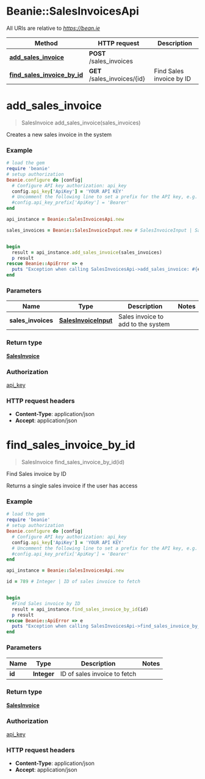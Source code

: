 # Beanie::SalesInvoicesApi

All URIs are relative to *https://bean.ie*

Method | HTTP request | Description
------------- | ------------- | -------------
[**add_sales_invoice**](SalesInvoicesApi.md#add_sales_invoice) | **POST** /sales_invoices | 
[**find_sales_invoice_by_id**](SalesInvoicesApi.md#find_sales_invoice_by_id) | **GET** /sales_invoices/{id} | Find Sales invoice by ID


# **add_sales_invoice**
> SalesInvoice add_sales_invoice(sales_invoices)



Creates a new sales invoice in the system

### Example
```ruby
# load the gem
require 'beanie'
# setup authorization
Beanie.configure do |config|
  # Configure API key authorization: api_key
  config.api_key['ApiKey'] = 'YOUR API KEY'
  # Uncomment the following line to set a prefix for the API key, e.g. 'Bearer' (defaults to nil)
  #config.api_key_prefix['ApiKey'] = 'Bearer'
end

api_instance = Beanie::SalesInvoicesApi.new

sales_invoices = Beanie::SalesInvoiceInput.new # SalesInvoiceInput | Sales invoice to add to the system


begin
  result = api_instance.add_sales_invoice(sales_invoices)
  p result
rescue Beanie::ApiError => e
  puts "Exception when calling SalesInvoicesApi->add_sales_invoice: #{e}"
end
```

### Parameters

Name | Type | Description  | Notes
------------- | ------------- | ------------- | -------------
 **sales_invoices** | [**SalesInvoiceInput**](SalesInvoiceInput.md)| Sales invoice to add to the system | 

### Return type

[**SalesInvoice**](SalesInvoice.md)

### Authorization

[api_key](../README.md#api_key)

### HTTP request headers

 - **Content-Type**: application/json
 - **Accept**: application/json



# **find_sales_invoice_by_id**
> SalesInvoice find_sales_invoice_by_id(id)

Find Sales invoice by ID

Returns a single sales invoice if the user has access

### Example
```ruby
# load the gem
require 'beanie'
# setup authorization
Beanie.configure do |config|
  # Configure API key authorization: api_key
  config.api_key['ApiKey'] = 'YOUR API KEY'
  # Uncomment the following line to set a prefix for the API key, e.g. 'Bearer' (defaults to nil)
  #config.api_key_prefix['ApiKey'] = 'Bearer'
end

api_instance = Beanie::SalesInvoicesApi.new

id = 789 # Integer | ID of sales invoice to fetch


begin
  #Find Sales invoice by ID
  result = api_instance.find_sales_invoice_by_id(id)
  p result
rescue Beanie::ApiError => e
  puts "Exception when calling SalesInvoicesApi->find_sales_invoice_by_id: #{e}"
end
```

### Parameters

Name | Type | Description  | Notes
------------- | ------------- | ------------- | -------------
 **id** | **Integer**| ID of sales invoice to fetch | 

### Return type

[**SalesInvoice**](SalesInvoice.md)

### Authorization

[api_key](../README.md#api_key)

### HTTP request headers

 - **Content-Type**: application/json
 - **Accept**: application/json



